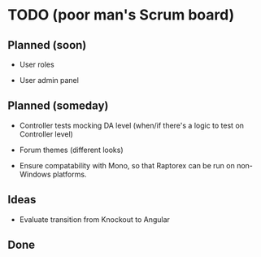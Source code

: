 # TODO (poor man's Scrum board)

## Planned (soon)

* User roles

* User admin panel

## Planned (someday)

* Controller tests mocking DA level (when/if there's a logic to test on Controller level)

* Forum themes (different looks)

* Ensure compatability with Mono, so that Raptorex can be run on non-Windows platforms.

## Ideas

* Evaluate transition from Knockout to Angular

## Done
